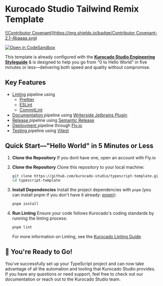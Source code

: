# Kurocado Studio Tailwind Remix Template

[![Contributor Covenant](https://img.shields.io/badge/Contributor Covenant-2.1-4baaaa.svg)](https://kurocado.youtrack.cloud/articles/PRO-A-10/Contributing)

[![Open in CodeSandbox](https://codesandbox.io/static/img/play-codesandbox.svg)](https://codesandbox.io/p/sandbox/github/Kurocado-Studio/styleguide-remix-template)

This template is already configured with the
**[Kurocado Studio Engineering Styleguide](https://kurocado.youtrack.cloud/articles/STY-A-1/Project-Charter)**
& is designed to help you go from "0 to Hello World" in five minutes or less—delivering both speed
and quality without compromise.

## Key Features

- [Linting](https://kurocado.youtrack.cloud/articles/PLA-A-5/Lint) pipeline using
  - [Prettier](https://prettier.io)
  - [ESLint](https://eslint.org)
  - [CommitLint](https://commitlint.js.org)
- [Documentation ](https://kurocado.youtrack.cloud/articles/PLA-A-7/Document)pipeline using
  [Writerside Jetbrains Plugin](https://plugins.jetbrains.com/plugin/20158-writerside)
- [Release ](https://kurocado.youtrack.cloud/articles/PLA-A-3/Release)pipeline using
  [Semantic Release](https://semantic-release.gitbook.io/semantic-release)
- [Deployment ](https://kurocado.youtrack.cloud/articles/PLA-A-4/Deploy)pipeline through
  [Fly.io](https://fly.io/)
- [Testing ](https://kurocado.youtrack.cloud/articles/PLA-A-6/Test)pipeline using
  [Vitest](https://vitest.dev)

## Quick Start—"Hello World" in 5 Minutes or Less

1. **Clone the Repository** If you dont have one, open an account with Fly.io

2. **Clone the Repository** Clone this repository to your local machine:

   ```bash
   git clone https://github.com/kurocado-studio/typescript-template.git
   cd typescript-template
   ```

3. **Install Dependencies** Install the project dependencies with `pnpm` (you can install pnpm if
   you don't have it already: [pnpm](https://pnpm.io/)):

   ```bash
   pnpm install
   ```

4. **Run Linting** Ensure your code follows Kurocado's coding standards by running the linting
   process:

   ```bash
   pnpm lint
   ```

   For more information on Linting, see the
   [Kurocado Linting Guide](https://kurocado.youtrack.cloud/articles/PLA-A-5/Lint).

## 🎉 You're Ready to Go!

You've successfully set up your TypeScript project and can now take advantage of all the automation
and tooling that Kurocado Studio provides. If you have any questions or need support, feel free to
check out our documentation or reach out to the Kurocado Studio team.
